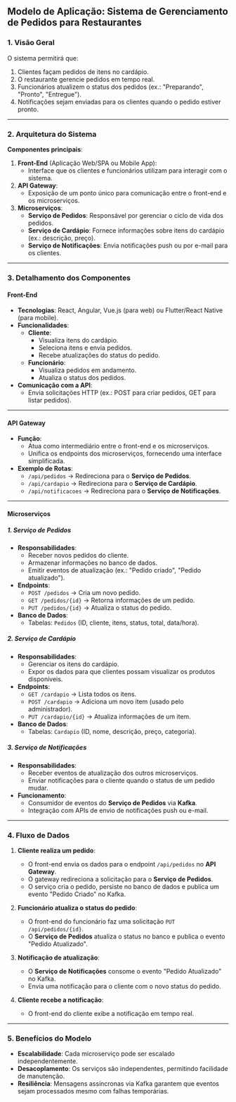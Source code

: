 ## **Modelo de Aplicação: Sistema de Gerenciamento de Pedidos para Restaurantes**

### **1. Visão Geral**

O sistema permitirá que:

1. Clientes façam pedidos de itens no cardápio.
2. O restaurante gerencie pedidos em tempo real.
3. Funcionários atualizem o status dos pedidos (ex.: "Preparando", "Pronto", "Entregue").
4. Notificações sejam enviadas para os clientes quando o pedido estiver pronto.

---

### **2. Arquitetura do Sistema**

**Componentes principais**:

1. **Front-End** (Aplicação Web/SPA ou Mobile App):
    - Interface que os clientes e funcionários utilizam para interagir com o sistema.
2. **API Gateway**:
    - Exposição de um ponto único para comunicação entre o front-end e os microserviços.
3. **Microserviços**:
    - **Serviço de Pedidos**: Responsável por gerenciar o ciclo de vida dos pedidos.
    - **Serviço de Cardápio**: Fornece informações sobre itens do cardápio (ex.: descrição, preço).
    - **Serviço de Notificações**: Envia notificações push ou por e-mail para os clientes.

---

### **3. Detalhamento dos Componentes**

#### **Front-End**

- **Tecnologias**: React, Angular, Vue.js (para web) ou Flutter/React Native (para mobile).
- **Funcionalidades**:
    - **Cliente**:
        - Visualiza itens do cardápio.
        - Seleciona itens e envia pedidos.
        - Recebe atualizações do status do pedido.
    - **Funcionário**:
        - Visualiza pedidos em andamento.
        - Atualiza o status dos pedidos.
- **Comunicação com a API**:
    - Envia solicitações HTTP (ex.: POST para criar pedidos, GET para listar pedidos).

---

#### **API Gateway**

- **Função**:
    - Atua como intermediário entre o front-end e os microserviços.
    - Unifica os endpoints dos microserviços, fornecendo uma interface simplificada.
- **Exemplo de Rotas**:
    - `/api/pedidos` → Redireciona para o **Serviço de Pedidos**.
    - `/api/cardapio` → Redireciona para o **Serviço de Cardápio**.
    - `/api/notificacoes` → Redireciona para o **Serviço de Notificações**.

---

#### **Microserviços**

##### **1. Serviço de Pedidos**

- **Responsabilidades**:
    - Receber novos pedidos do cliente.
    - Armazenar informações no banco de dados.
    - Emitir eventos de atualização (ex.: "Pedido criado", "Pedido atualizado").
- **Endpoints**:
    - `POST /pedidos` → Cria um novo pedido.
    - `GET /pedidos/{id}` → Retorna informações de um pedido.
    - `PUT /pedidos/{id}` → Atualiza o status do pedido.
- **Banco de Dados**:
    - Tabelas: `Pedidos` (ID, cliente, itens, status, total, data/hora).

##### **2. Serviço de Cardápio**

- **Responsabilidades**:
    - Gerenciar os itens do cardápio.
    - Expor os dados para que clientes possam visualizar os produtos disponíveis.
- **Endpoints**:
    - `GET /cardapio` → Lista todos os itens.
    - `POST /cardapio` → Adiciona um novo item (usado pelo administrador).
    - `PUT /cardapio/{id}` → Atualiza informações de um item.
- **Banco de Dados**:
    - Tabelas: `Cardapio` (ID, nome, descrição, preço, categoria).

##### **3. Serviço de Notificações**

- **Responsabilidades**:
    - Receber eventos de atualização dos outros microserviços.
    - Enviar notificações para o cliente quando o status de um pedido mudar.
- **Funcionamento**:
    - Consumidor de eventos do **Serviço de Pedidos** via **Kafka**.
    - Integração com APIs de envio de notificações push ou e-mail.

---

### **4. Fluxo de Dados**

1. **Cliente realiza um pedido**:
    
    - O front-end envia os dados para o endpoint `/api/pedidos` no **API Gateway**.
    - O gateway redireciona a solicitação para o **Serviço de Pedidos**.
    - O serviço cria o pedido, persiste no banco de dados e publica um evento "Pedido Criado" no Kafka.
2. **Funcionário atualiza o status do pedido**:
    
    - O front-end do funcionário faz uma solicitação `PUT /api/pedidos/{id}`.
    - O **Serviço de Pedidos** atualiza o status no banco e publica o evento "Pedido Atualizado".
3. **Notificação de atualização**:
    
    - O **Serviço de Notificações** consome o evento "Pedido Atualizado" no Kafka.
    - Envia uma notificação para o cliente com o novo status do pedido.
4. **Cliente recebe a notificação**:
    
    - O front-end do cliente exibe a notificação em tempo real.

---

### **5. Benefícios do Modelo**

- **Escalabilidade**: Cada microserviço pode ser escalado independentemente.
- **Desacoplamento**: Os serviços são independentes, permitindo facilidade de manutenção.
- **Resiliência**: Mensagens assíncronas via Kafka garantem que eventos sejam processados mesmo com falhas temporárias.